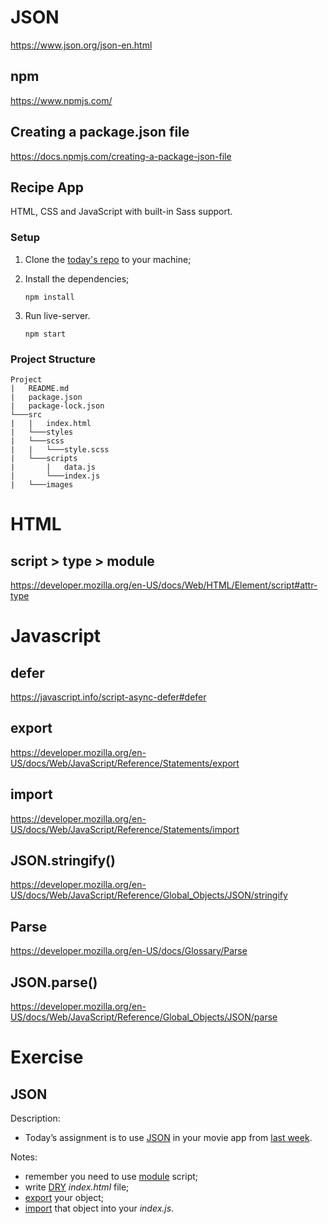 # JSON

https://www.json.org/json-en.html

## npm

https://www.npmjs.com/

## Creating a package.json file

https://docs.npmjs.com/creating-a-package-json-file  

## Recipe App

HTML, CSS and JavaScript with built-in Sass support.

### Setup

1. Clone the [today's repo](https://github.com/FBw-26/live-coding/tree/master/may/04-05) to your machine;

2. Install the dependencies;  
    ```
    npm install
    ```

3. Run live-server.
    ```
    npm start
    ```

### Project Structure

```
Project
|   README.md
|   package.json
|   package-lock.json
└───src
|   |   index.html
|   └───styles
|   └───scss
|   |   └───style.scss
|   └───scripts
|       |   data.js
|       └───index.js
|   └───images
```

# HTML

## script > type > module

https://developer.mozilla.org/en-US/docs/Web/HTML/Element/script#attr-type

# Javascript 

## defer

https://javascript.info/script-async-defer#defer

## export

https://developer.mozilla.org/en-US/docs/Web/JavaScript/Reference/Statements/export

## import

https://developer.mozilla.org/en-US/docs/Web/JavaScript/Reference/Statements/import

## JSON.stringify()

https://developer.mozilla.org/en-US/docs/Web/JavaScript/Reference/Global_Objects/JSON/stringify

## Parse 

https://developer.mozilla.org/en-US/docs/Glossary/Parse

## JSON.parse()

https://developer.mozilla.org/en-US/docs/Web/JavaScript/Reference/Global_Objects/JSON/parse

# Exercise

## JSON

Description:

* Today’s assignment is to use [JSON](https://www.json.org/json-en.html) in your movie app from [last week](https://github.com/marcelosperalta/dci/tree/master/200430#exercise).

Notes:

* remember you need to use [module](https://developer.mozilla.org/en-US/docs/Web/HTML/Element/script#attr-type) script;
* write [DRY](https://en.wikipedia.org/wiki/Don%27t_repeat_yourself) _index.html_ file;
* [export](https://developer.mozilla.org/en-US/docs/Web/JavaScript/Reference/Statements/export) your object;
* [import](https://developer.mozilla.org/en-US/docs/Web/JavaScript/Reference/Statements/import) that object into your _index.js_.